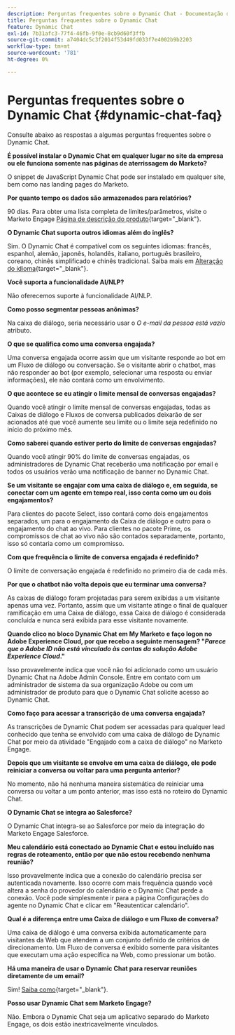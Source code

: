 ```yaml
---
description: Perguntas frequentes sobre o Dynamic Chat - Documentação do Marketo - Documentação do produto
title: Perguntas frequentes sobre o Dynamic Chat
feature: Dynamic Chat
exl-id: 7b31afc3-77f4-46fb-9f0e-8cb9d60f3ffb
source-git-commit: a7404dc5c3f2014f53d49fd033f7e4002b9b2203
workflow-type: tm+mt
source-wordcount: '781'
ht-degree: 0%

---
```


# Perguntas frequentes sobre o Dynamic Chat {#dynamic-chat-faq}

Consulte abaixo as respostas a algumas perguntas frequentes sobre o Dynamic Chat.

**É possível instalar o Dynamic Chat em qualquer lugar no site da empresa ou ele funciona somente nas páginas de aterrissagem do Marketo?**

O snippet de JavaScript Dynamic Chat pode ser instalado em qualquer site, bem como nas landing pages do Marketo.

**Por quanto tempo os dados são armazenados para relatórios?**

90 dias. Para obter uma lista completa de limites/parâmetros, visite o Marketo Engage [Página de descrição do produto](https://helpx.adobe.com/legal/product-descriptions/adobe-marketo-engage---product-description.html){target="_blank"}.

**O Dynamic Chat suporta outros idiomas além do inglês?**

Sim. O Dynamic Chat é compatível com os seguintes idiomas: francês, espanhol, alemão, japonês, holandês, italiano, português brasileiro, coreano, chinês simplificado e chinês tradicional. Saiba mais em [Alteração do idioma](/help/marketo/product-docs/demand-generation/dynamic-chat/dynamic-chat-overview.md#changing-the-language){target="_blank"}.

**Você suporta a funcionalidade AI/NLP?**

Não oferecemos suporte à funcionalidade AI/NLP.

**Como posso segmentar pessoas anônimas?**

Na caixa de diálogo, seria necessário usar o _O e-mail da pessoa está vazio_ atributo.

**O que se qualifica como uma conversa engajada?**

Uma conversa engajada ocorre assim que um visitante responde ao bot em um Fluxo de diálogo ou conversação. Se o visitante abrir o chatbot, mas não responder ao bot (por exemplo, selecionar uma resposta ou enviar informações), ele não contará como um envolvimento.

**O que acontece se eu atingir o limite mensal de conversas engajadas?**

Quando você atingir o limite mensal de conversas engajadas, todas as Caixas de diálogo e Fluxos de conversa publicados deixarão de ser acionados até que você aumente seu limite ou o limite seja redefinido no início do próximo mês.

**Como saberei quando estiver perto do limite de conversas engajadas?**

Quando você atingir 90% do limite de conversas engajadas, os administradores de Dynamic Chat receberão uma notificação por email e todos os usuários verão uma notificação de banner no Dynamic Chat.

**Se um visitante se engajar com uma caixa de diálogo e, em seguida, se conectar com um agente em tempo real, isso conta como um ou dois engajamentos?**

Para clientes do pacote Select, isso contará como dois engajamentos separados, um para o engajamento da Caixa de diálogo e outro para o engajamento do chat ao vivo. Para clientes no pacote Prime, os compromissos de chat ao vivo não são contados separadamente, portanto, isso só contaria como um compromisso.

**Com que frequência o limite de conversa engajada é redefinido?**

O limite de conversação engajada é redefinido no primeiro dia de cada mês.

**Por que o chatbot não volta depois que eu terminar uma conversa?**

As caixas de diálogo foram projetadas para serem exibidas a um visitante apenas uma vez. Portanto, assim que um visitante atinge o final de qualquer ramificação em uma Caixa de diálogo, essa Caixa de diálogo é considerada concluída e nunca será exibida para esse visitante novamente.

**Quando clico no bloco Dynamic Chat em My Marketo e faço logon no Adobe Experience Cloud, por que recebo a seguinte mensagem? &quot;_Parece que o Adobe ID não está vinculado às contas da solução Adobe Experience Cloud_.&quot;**

Isso provavelmente indica que você não foi adicionado como um usuário Dynamic Chat na Adobe Admin Console. Entre em contato com um administrador de sistema da sua organização Adobe ou com um administrador de produto para que o Dynamic Chat solicite acesso ao Dynamic Chat.

**Como faço para acessar a transcrição de uma conversa engajada?**

As transcrições de Dynamic Chat podem ser acessadas para qualquer lead conhecido que tenha se envolvido com uma caixa de diálogo de Dynamic Chat por meio da atividade &quot;Engajado com a caixa de diálogo&quot; no Marketo Engage.

**Depois que um visitante se envolve em uma caixa de diálogo, ele pode reiniciar a conversa ou voltar para uma pergunta anterior?**

No momento, não há nenhuma maneira sistemática de reiniciar uma conversa ou voltar a um ponto anterior, mas isso está no roteiro do Dynamic Chat.

**O Dynamic Chat se integra ao Salesforce?**

O Dynamic Chat integra-se ao Salesforce por meio da integração do Marketo Engage Salesforce.

**Meu calendário está conectado ao Dynamic Chat e estou incluído nas regras de roteamento, então por que não estou recebendo nenhuma reunião?**

Isso provavelmente indica que a conexão do calendário precisa ser autenticada novamente. Isso ocorre com mais frequência quando você altera a senha do provedor do calendário e o Dynamic Chat perde a conexão. Você pode simplesmente ir para a página Configurações do agente no Dynamic Chat e clicar em &quot;Reautenticar calendário&quot;.

**Qual é a diferença entre uma Caixa de diálogo e um Fluxo de conversa?**

Uma caixa de diálogo é uma conversa exibida automaticamente para visitantes da Web que atendem a um conjunto definido de critérios de direcionamento. Um Fluxo de conversa é exibido somente para visitantes que executam uma ação específica na Web, como pressionar um botão.

**Há uma maneira de usar o Dynamic Chat para reservar reuniões diretamente de um email?**

Sim! [Saiba como](https://nation.marketo.com/t5/product-blogs/using-dynamic-chat-conversational-flows-for-meeting-booking/ba-p/340936){target="_blank"}.

**Posso usar Dynamic Chat sem Marketo Engage?**

Não. Embora o Dynamic Chat seja um aplicativo separado do Marketo Engage, os dois estão inextricavelmente vinculados.
